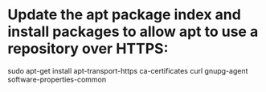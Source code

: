 # Update the apt package index and install packages to allow apt to use a repository over HTTPS:


sudo apt-get install apt-transport-https ca-certificates curl gnupg-agent software-properties-common
